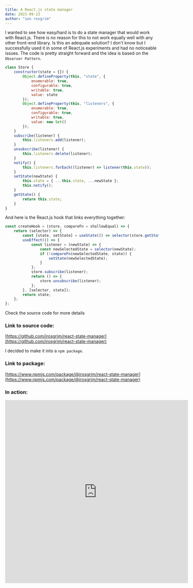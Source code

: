 ```yaml
---
title: A React.js state manager
date: 2023-09-23
author: "ion rosgrim"
---
```


I wanted to see how easy/hard is to do a state manager that would work with React.js. There is no reason for this to not work equally well with any other front-end library.
Is this an adequate solution? 
I don't know but I successfully used it in some of React.js experiments and had no noticeable issues.
The code is pretty straight forward and the idea is based on the `Observer Pattern`.

```javascript
class Store {
    constructor(state = {}) {
        Object.defineProperty(this, "state", {
            enumerable: true,
            configurable: true,
            writable: true,
            value: state
        });
        Object.defineProperty(this, "listeners", {
            enumerable: true,
            configurable: true,
            writable: true,
            value: new Set()
        });
    }
    subscribe(listener) {
        this.listeners.add(listener);
    }
    unsubscribe(listener) {
        this.listeners.delete(listener);
    }
    notify() {
        this.listeners.forEach((listener) => listener(this.state));
    }
    setState(newState) {
        this.state = { ...this.state, ...newState };
        this.notify();
    }
    getState() {
        return this.state;
    }
}
```

And here is the React.js hook that links everything together:

```javascript
const createHook = (store, compareFn = shallowEqual) => {
    return (selector) => {
        const [state, setState] = useState(() => selector(store.getState()));
        useEffect(() => {
            const listener = (newState) => {
                const newSelectedState = selector(newState);
                if (!compareFn(newSelectedState, state)) {
                    setState(newSelectedState);
                }
            };
            store.subscribe(listener);
            return () => {
                store.unsubscribe(listener);
            };
        }, [selector, state]);
        return state;
    };
};
```

Check the source code for more details

### Link to source code:
[https://github.com/irosgrim/react-state-manager](https://github.com/irosgrim/react-state-manager)


I decided to make it into a `npm package`.

### Link to package:
[https://www.npmjs.com/package/@irosgrim/react-state-manager](https://www.npmjs.com/package/@irosgrim/react-state-manager)


### In action:

<iframe src="https://irosgrim.dev/state-management/" frameborder="0" width="600" height="600"></iframe>
